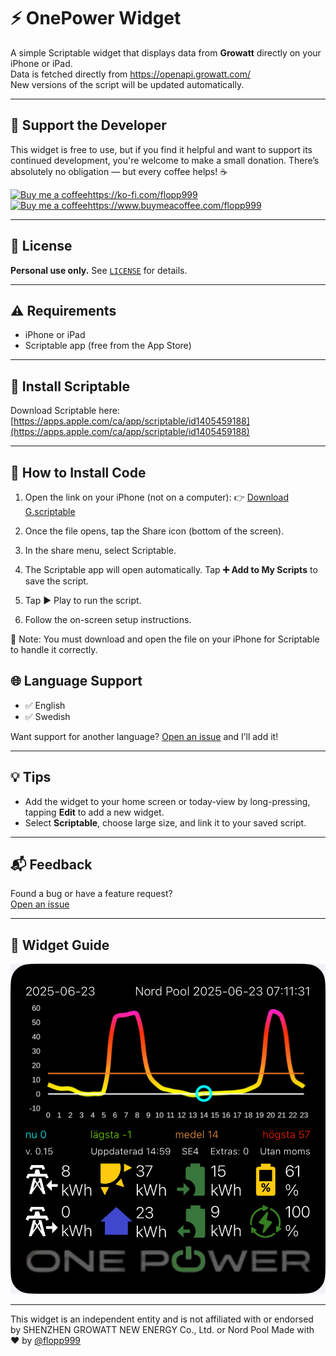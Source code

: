 # ⚡️ OnePower Widget

A simple Scriptable widget that displays data from **Growatt** directly on your iPhone or iPad.  
Data is fetched directly from https://openapi.growatt.com/  
New versions of the script will be updated automatically.  

---

## 💖 Support the Developer

This widget is free to use, but if you find it helpful and want to support its continued development, you're welcome to make a small donation.
There’s absolutely no obligation — but every coffee helps! ☕

<a href="https://ko-fi.com/flopp999" target="_blank">
  <img src="https://github.githubassets.com/assets/ko_fi-53a60c17e75c.svg" width="32" height="32" alt="Buy me a coffee">https://ko-fi.com/flopp999
</a>
<br>
<a href="https://www.buymeacoffee.com/flopp999" target="_blank">
  <img src="https://cdn.buymeacoffee.com/static/prod/9.7.2/build/assets/apple-icon-57x57-36252584.png" width="32" height="32" alt="Buy me a coffee">https://www.buymeacoffee.com/flopp999
</a>   

---

## 📄 License

**Personal use only.** See [`LICENSE`](LICENSE) for details.

---

## ⚠️ Requirements

- iPhone or iPad  
- Scriptable app (free from the App Store)

---

## 📲 Install Scriptable

Download Scriptable here:  
[https://apps.apple.com/ca/app/scriptable/id1405459188](https://apps.apple.com/ca/app/scriptable/id1405459188)

---

## 🔧 How to Install Code

1. Open the link on your iPhone (not on a computer):
👉 [Download G.scriptable](https://github.com/flopp999/Scriptable-OnePower/releases/latest/download/G.scriptable)

2. Once the file opens, tap the Share icon (bottom of the screen).

3. In the share menu, select Scriptable.

4. The Scriptable app will open automatically. Tap **➕ Add to My Scripts** to save the script.

5. Tap ▶️ Play to run the script.

6. Follow the on-screen setup instructions.

📝 Note: You must download and open the file on your iPhone for Scriptable to handle it correctly.

## 🌐 Language Support

- ✅ English  
- ✅ Swedish  

Want support for another language? [Open an issue](https://github.com/flopp999/Scriptable-OnePower/issues) and I’ll add it!

---

## 💡 Tips

- Add the widget to your home screen or today-view by long-pressing, tapping **Edit** to add a new widget.
- Select **Scriptable**, choose large size, and link it to your saved script.

---

## 📬 Feedback

Found a bug or have a feature request?  
[Open an issue](https://github.com/flopp999/Scriptable-OnePower/issues)

---

## 🧩 Widget Guide

![plot](Scriptable-OnePower.png)

---
This widget is an independent entity and is not affiliated with or endorsed by SHENZHEN GROWATT NEW ENERGY Co., Ltd. or Nord Pool
Made with ❤️ by [@flopp999](https://github.com/flopp999)
